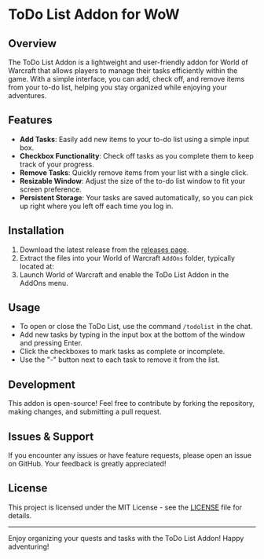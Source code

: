# ToDo List Addon for WoW

## Overview

The ToDo List Addon is a lightweight and user-friendly addon for World of Warcraft that allows players to manage their tasks efficiently within the game. With a simple interface, you can add, check off, and remove items from your to-do list, helping you stay organized while enjoying your adventures.

## Features

- **Add Tasks**: Easily add new items to your to-do list using a simple input box.
- **Checkbox Functionality**: Check off tasks as you complete them to keep track of your progress.
- **Remove Tasks**: Quickly remove items from your list with a single click.
- **Resizable Window**: Adjust the size of the to-do list window to fit your screen preference.
- **Persistent Storage**: Your tasks are saved automatically, so you can pick up right where you left off each time you log in.

## Installation

1. Download the latest release from the [releases page](https://github.com/yourusername/todolist-addon/releases).
2. Extract the files into your World of Warcraft `AddOns` folder, typically located at:
3. Launch World of Warcraft and enable the ToDo List Addon in the AddOns menu.

## Usage

- To open or close the ToDo List, use the command `/todolist` in the chat.
- Add new tasks by typing in the input box at the bottom of the window and pressing Enter.
- Click the checkboxes to mark tasks as complete or incomplete.
- Use the "-" button next to each task to remove it from the list.

## Development

This addon is open-source! Feel free to contribute by forking the repository, making changes, and submitting a pull request.

## Issues & Support

If you encounter any issues or have feature requests, please open an issue on GitHub. Your feedback is greatly appreciated!

## License

This project is licensed under the MIT License - see the [LICENSE](LICENSE) file for details.

---

Enjoy organizing your quests and tasks with the ToDo List Addon! Happy adventuring!
